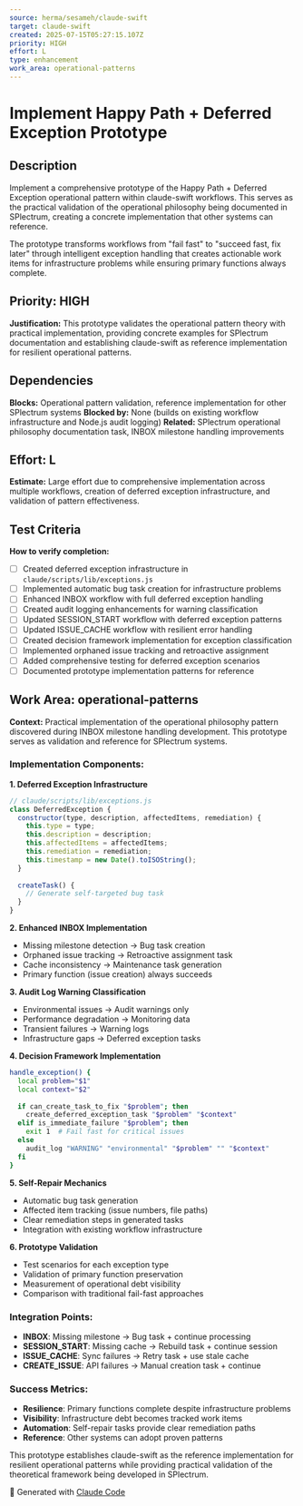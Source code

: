 ```yaml
---
source: herma/sesameh/claude-swift
target: claude-swift
created: 2025-07-15T05:27:15.107Z
priority: HIGH
effort: L
type: enhancement
work_area: operational-patterns
---
```


# Implement Happy Path + Deferred Exception Prototype

## Description
Implement a comprehensive prototype of the Happy Path + Deferred Exception operational pattern within claude-swift workflows. This serves as the practical validation of the operational philosophy being documented in SPlectrum, creating a concrete implementation that other systems can reference.

The prototype transforms workflows from "fail fast" to "succeed fast, fix later" through intelligent exception handling that creates actionable work items for infrastructure problems while ensuring primary functions always complete.

## Priority: HIGH
**Justification:** This prototype validates the operational pattern theory with practical implementation, providing concrete examples for SPlectrum documentation and establishing claude-swift as reference implementation for resilient operational patterns.

## Dependencies
**Blocks:** Operational pattern validation, reference implementation for other SPlectrum systems
**Blocked by:** None (builds on existing workflow infrastructure and Node.js audit logging)
**Related:** SPlectrum operational philosophy documentation task, INBOX milestone handling improvements

## Effort: L
**Estimate:** Large effort due to comprehensive implementation across multiple workflows, creation of deferred exception infrastructure, and validation of pattern effectiveness.

## Test Criteria
**How to verify completion:**
- [ ] Created deferred exception infrastructure in `claude/scripts/lib/exceptions.js`
- [ ] Implemented automatic bug task creation for infrastructure problems
- [ ] Enhanced INBOX workflow with full deferred exception handling
- [ ] Created audit logging enhancements for warning classification
- [ ] Updated SESSION_START workflow with deferred exception patterns
- [ ] Updated ISSUE_CACHE workflow with resilient error handling
- [ ] Created decision framework implementation for exception classification
- [ ] Implemented orphaned issue tracking and retroactive assignment
- [ ] Added comprehensive testing for deferred exception scenarios
- [ ] Documented prototype implementation patterns for reference

## Work Area: operational-patterns
**Context:** Practical implementation of the operational philosophy pattern discovered during INBOX milestone handling development. This prototype serves as validation and reference for SPlectrum systems.

### Implementation Components:

**1. Deferred Exception Infrastructure**
```javascript
// claude/scripts/lib/exceptions.js
class DeferredException {
  constructor(type, description, affectedItems, remediation) {
    this.type = type;
    this.description = description;
    this.affectedItems = affectedItems;
    this.remediation = remediation;
    this.timestamp = new Date().toISOString();
  }
  
  createTask() {
    // Generate self-targeted bug task
  }
}
```

**2. Enhanced INBOX Implementation**
- Missing milestone detection → Bug task creation
- Orphaned issue tracking → Retroactive assignment task
- Cache inconsistency → Maintenance task generation
- Primary function (issue creation) always succeeds

**3. Audit Log Warning Classification**
- Environmental issues → Audit warnings only
- Performance degradation → Monitoring data
- Transient failures → Warning logs
- Infrastructure gaps → Deferred exception tasks

**4. Decision Framework Implementation**
```bash
handle_exception() {
  local problem="$1"
  local context="$2"
  
  if can_create_task_to_fix "$problem"; then
    create_deferred_exception_task "$problem" "$context"
  elif is_immediate_failure "$problem"; then
    exit 1  # Fail fast for critical issues
  else
    audit_log "WARNING" "environmental" "$problem" "" "$context"
  fi
}
```

**5. Self-Repair Mechanics**
- Automatic bug task generation
- Affected item tracking (issue numbers, file paths)
- Clear remediation steps in generated tasks
- Integration with existing workflow infrastructure

**6. Prototype Validation**
- Test scenarios for each exception type
- Validation of primary function preservation
- Measurement of operational debt visibility
- Comparison with traditional fail-fast approaches

### Integration Points:
- **INBOX**: Missing milestone → Bug task + continue processing
- **SESSION_START**: Missing cache → Rebuild task + continue session
- **ISSUE_CACHE**: Sync failures → Retry task + use stale cache
- **CREATE_ISSUE**: API failures → Manual creation task + continue

### Success Metrics:
- **Resilience**: Primary functions complete despite infrastructure problems
- **Visibility**: Infrastructure debt becomes tracked work items
- **Automation**: Self-repair tasks provide clear remediation paths
- **Reference**: Other systems can adopt proven patterns

This prototype establishes claude-swift as the reference implementation for resilient operational patterns while providing practical validation of the theoretical framework being developed in SPlectrum.

🤖 Generated with [Claude Code](https://claude.ai/code)
